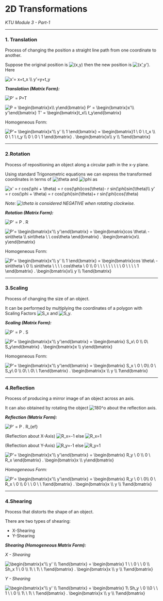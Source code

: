 # 2D Transformations
_KTU Module 3 - Part-1_

---
### 1.  Translation
Process of changing the position a straight line path from one coordinate to another.

Suppose the original position is <img src="https://i.upmath.me/svg/(x%2Cy)" alt="(x,y)" /> then the new position is
<img src="https://i.upmath.me/svg/(x'%2Cy')" alt="(x',y')" />.
Here  

<img src="https://i.upmath.me/svg/x'%3D%20x%2Bt_x%20%5C%5C%20%0Ay'%3Dy%2Bt_y%20" alt="x'= x+t_x \\ 
y'=y+t_y " />

_**Translation (Matrix Form):**_ 

<img src="https://i.upmath.me/svg/P'%20%3D%20P%2BT" alt="P' = P+T" /> 

<img src="https://i.upmath.me/svg/%0AP%20%3D%20%5Cbegin%7Bbmatrix%7Dx%5C%5C%20y%5Cend%7Bbmatrix%7D%0AP'%20%3D%20%5Cbegin%7Bbmatrix%7Dx'%5C%5C%20y'%5Cend%7Bbmatrix%7D%20%0AT'%20%3D%20%5Cbegin%7Bbmatrix%7Dt_x%5C%5C%20t_y%5Cend%7Bbmatrix%7D%0A" alt="
P = \begin{bmatrix}x\\ y\end{bmatrix}
P' = \begin{bmatrix}x'\\ y'\end{bmatrix} 
T' = \begin{bmatrix}t_x\\ t_y\end{bmatrix}
" />

Homogeneous Form:

<img src="https://i.upmath.me/svg/%0AP'%3D%20%5Cbegin%7Bbmatrix%7Dx'%5C%5C%20y'%20%5C%5C%201%20%5Cend%7Bbmatrix%7D%20%3D%20%0A%5Cbegin%7Bbmatrix%7D1%20%5C%200%20%5C%20t_x%20%5C%5C%200%20%5C%201%20%5C%20t_y%20%5C%5C%200%20%20%5C%200%20%20%5C%20%201%20%5Cend%7Bbmatrix%7D%0A.%20%5Cbegin%7Bbmatrix%7Dx%5C%5C%20y%20%5C%5C%201%5Cend%7Bbmatrix%7D%20%0A" alt="
P'= \begin{bmatrix}x'\\ y' \\ 1 \end{bmatrix} = 
\begin{bmatrix}1 \ 0 \ t_x \\ 0 \ 1 \ t_y \\ 0  \ 0  \  1 \end{bmatrix}
. \begin{bmatrix}x\\ y \\ 1\end{bmatrix} 
" /> 

---
### 2.Rotation
Process of repositioning an object along a circular path in the x-y plane.

Using standard Trigonometric equations we can express the transformed coordinates in terms of <img src="https://i.upmath.me/svg/%5Ctheta" alt="\theta" /> and <img src="https://i.upmath.me/svg/%5Cphi" alt="\phi" /> as

<img src="https://i.upmath.me/svg/x'%20%3D%20r%20cos(%5Cphi%20%2B%20%5Ctheta)%20%3D%20r%20cos(%5Cphi)cos(%5Ctheta)-%20r%20sin(%5Cphi)sin(%5Ctheta)%5C%5C%0Ay'%20%3D%20r%20cos(%5Cphi%20%2B%20%5Ctheta)%20%3D%20r%20cos(%5Cphi)sin(%5Ctheta)%2B%20r%20sin(%5Cphi)cos(%5Ctheta)%20" alt="x' = r cos(\phi + \theta) = r cos(\phi)cos(\theta)- r sin(\phi)sin(\theta)\\
y' = r cos(\phi + \theta) = r cos(\phi)sin(\theta)+ r sin(\phi)cos(\theta) " />

_Note: <img src="https://i.upmath.me/svg/%5Ctheta" alt="\theta" /> is considered NEGATIVE when rotating clockwise._

_**Rotation (Matrix Form):**_ 

<img src="https://i.upmath.me/svg/%20P'%20%3D%20P%20.%20R%20" alt=" P' = P . R " />

<img src="https://i.upmath.me/svg/%0AP'%3D%20%5Cbegin%7Bbmatrix%7Dx'%5C%5C%20y'%5Cend%7Bbmatrix%7D%20%3D%20%0A%5Cbegin%7Bbmatrix%7Dcos%20%5Ctheta%5C%20-sin%5Ctheta%20%5C%5C%20sin%5Ctheta%20%5C%20%5C%20cos%5Ctheta%20%5Cend%7Bbmatrix%7D%0A.%20%5Cbegin%7Bbmatrix%7Dx%5C%5C%20y%5Cend%7Bbmatrix%7D%20%0A" alt="
P'= \begin{bmatrix}x'\\ y'\end{bmatrix} = 
\begin{bmatrix}cos \theta\ -sin\theta \\ sin\theta \ \ cos\theta \end{bmatrix}
. \begin{bmatrix}x\\ y\end{bmatrix} 
" /> 

Homogeneous Form:

<img src="https://i.upmath.me/svg/%0AP'%3D%20%5Cbegin%7Bbmatrix%7Dx'%5C%5C%20y'%20%5C%5C%201%20%5Cend%7Bbmatrix%7D%20%3D%20%0A%5Cbegin%7Bbmatrix%7Dcos%20%5Ctheta%5C%20-sin%5Ctheta%20%5C%200%20%5C%5C%20sin%5Ctheta%20%5C%20%5C%20%5C%20%5C%20cos%5Ctheta%20%0A%5C%200%20%5C%5C%200%20%5C%20%5C%20%5C%20%5C%20%5C%20%5C%20%5C%20%5C%20%5C%200%20%20%5C%20%5C%20%5C%20%5C%201%20%5Cend%7Bbmatrix%7D%0A.%20%5Cbegin%7Bbmatrix%7Dx%5C%5C%20y%20%5C%5C%201%5Cend%7Bbmatrix%7D%20%0A" alt="
P'= \begin{bmatrix}x'\\ y' \\ 1 \end{bmatrix} = 
\begin{bmatrix}cos \theta\ -sin\theta \ 0 \\ sin\theta \ \ \ \ cos\theta 
\ 0 \\ 0 \ \ \ \ \ \ \ \ \ 0  \ \ \ \ 1 \end{bmatrix}
. \begin{bmatrix}x\\ y \\ 1\end{bmatrix} 
" /> 

---

### 3.Scaling

Process of changing the size of an object.

It can be performed by multiplying the coordinates of a polygon with Scaling Factors <img src="https://i.upmath.me/svg/S_x" alt="S_x" /> and <img src="https://i.upmath.me/svg/S_y" alt="S_y" />.

_**Scaling (Matrix Form):**_ 

<img src="https://i.upmath.me/svg/%20P'%20%3D%20P%20.%20S%20" alt=" P' = P . S " />

<img src="https://i.upmath.me/svg/%0AP'%3D%20%5Cbegin%7Bbmatrix%7Dx'%5C%5C%20y'%5Cend%7Bbmatrix%7D%20%0A%3D%20%5Cbegin%7Bbmatrix%7D%20S_x%5C%200%20%5C%5C%200%5C%20S_y%5Cend%7Bbmatrix%7D%0A.%20%5Cbegin%7Bbmatrix%7Dx%20%5C%5C%20y%5Cend%7Bbmatrix%7D%20%0A" alt="
P'= \begin{bmatrix}x'\\ y'\end{bmatrix} 
= \begin{bmatrix} S_x\ 0 \\ 0\ S_y\end{bmatrix}
. \begin{bmatrix}x \\ y\end{bmatrix} 
" /> 

Homogeneous Form:

<img src="https://i.upmath.me/svg/%0AP'%3D%20%5Cbegin%7Bbmatrix%7Dx'%5C%5C%20y'%5Cend%7Bbmatrix%7D%0A%3D%20%5Cbegin%7Bbmatrix%7D%20S_x%20%5C%200%20%5C%200%5C%5C%200%20%5C%20S_y%5C%200%20%5C%5C%200%5C%20%5C%200%5C%20%5C%201%5Cend%7Bbmatrix%7D%0A.%20%5Cbegin%7Bbmatrix%7Dx%20%5C%5C%20y%20%5C%5C%201%5Cend%7Bbmatrix%7D%0A" alt="
P'= \begin{bmatrix}x'\\ y'\end{bmatrix}
= \begin{bmatrix} S_x \ 0 \ 0\\ 0 \ S_y\ 0 \\ 0\ \ 0\ \ 1\end{bmatrix}
. \begin{bmatrix}x \\ y \\ 1\end{bmatrix}
" /> 


---

### 4.Reflection

Process of producing a mirror image of an object across an axis.

It can also obtained by rotating the object <img src="https://i.upmath.me/svg/180%5Eo" alt="180^o" /> about the reflection axis.


_**Reflection (Matrix Form):**_ 

<img src="https://i.upmath.me/svg/%20P'%20%3D%20P%20.%20R_%7Bef%7D%20" alt=" P' = P . R_{ef} " />

(Reflection about X-Axis) <img src="https://i.upmath.me/svg/R_x%3D-1" alt="R_x=-1" /> else <img src="https://i.upmath.me/svg/R_x%3D1" alt="R_x=1" />

(Reflection about Y-Axis) <img src="https://i.upmath.me/svg/R_y%3D-1" alt="R_y=-1" /> else <img src="https://i.upmath.me/svg/R_y%3D1" alt="R_y=1" />


<img src="https://i.upmath.me/svg/%0AP'%3D%20%5Cbegin%7Bbmatrix%7Dx'%5C%5C%20y'%5Cend%7Bbmatrix%7D%0A%3D%20%5Cbegin%7Bbmatrix%7D%20R_y%20%5C%200%20%5C%5C%200%20%5C%20R_x%20%5Cend%7Bbmatrix%7D%0A.%20%5Cbegin%7Bbmatrix%7Dx%20%5C%5C%20y%5Cend%7Bbmatrix%7D%0A" alt="
P'= \begin{bmatrix}x'\\ y'\end{bmatrix}
= \begin{bmatrix} R_y \ 0 \\ 0 \ R_x \end{bmatrix}
. \begin{bmatrix}x \\ y\end{bmatrix}
" /> 

_Homogeneous Form:_

<img src="https://i.upmath.me/svg/%0AP'%3D%20%5Cbegin%7Bbmatrix%7Dx'%5C%5C%20y'%5Cend%7Bbmatrix%7D%0A%3D%20%5Cbegin%7Bbmatrix%7D%20R_y%20%5C%200%20%5C%200%5C%5C%200%20%5C%20R_x%20%5C%200%20%5C%5C%200%20%5C%20%5C%200%20%5C%20%5C%201%5Cend%7Bbmatrix%7D%0A.%20%5Cbegin%7Bbmatrix%7Dx%20%5C%5C%20y%20%5C%5C%201%5Cend%7Bbmatrix%7D%0A" alt="
P'= \begin{bmatrix}x'\\ y'\end{bmatrix}
= \begin{bmatrix} R_y \ 0 \ 0\\ 0 \ R_x \ 0 \\ 0 \ \ 0 \ \ 1\end{bmatrix}
. \begin{bmatrix}x \\ y \\ 1\end{bmatrix}
" /> 


---

### 4.Shearing

Process that distorts the shape of an object.

There are two types of shearing:
 - X-Shearing
 - Y-Shearing



_**Shearing (Homogeneous Matrix Form):**_ 

_X - Shearing_

<img src="https://i.upmath.me/svg/%0A%5Cbegin%7Bbmatrix%7Dx'%5C%5C%20y'%20%5C%5C%201%5Cend%7Bbmatrix%7D%0A%3D%20%5Cbegin%7Bbmatrix%7D%201%20%5C%20%5C%200%20%20%5C%20%5C%200%20%5C%5C%20Sh_x%201%20%5C%200%20%5C%5C%20%201%5C%20%5C%201%5C%20%5C%201%5Cend%7Bbmatrix%7D%0A.%20%5Cbegin%7Bbmatrix%7Dx%20%5C%5C%20y%20%5C%5C%201%5Cend%7Bbmatrix%7D%0A" alt="
\begin{bmatrix}x'\\ y' \\ 1\end{bmatrix}
= \begin{bmatrix} 1 \ \ 0  \ \ 0 \\ Sh_x 1 \ 0 \\  1\ \ 1\ \ 1\end{bmatrix}
. \begin{bmatrix}x \\ y \\ 1\end{bmatrix}
" /> 

_Y - Shearing_

<img src="https://i.upmath.me/svg/%0A%5Cbegin%7Bbmatrix%7Dx'%5C%5C%20y'%20%5C%5C%201%5Cend%7Bbmatrix%7D%0A%3D%20%5Cbegin%7Bbmatrix%7D%201%5C%20Sh_y%20%5C%200%20%5C%5C0%20%5C%20%5C%201%20%5C%20%5C%200%20%5C%5C%20%201%5C%20%5C%201%5C%20%5C%201%5Cend%7Bbmatrix%7D%0A.%20%5Cbegin%7Bbmatrix%7Dx%20%5C%5C%20y%20%5C%5C%201%5Cend%7Bbmatrix%7D%0A" alt="
\begin{bmatrix}x'\\ y' \\ 1\end{bmatrix}
= \begin{bmatrix} 1\ Sh_y \ 0 \\0 \ \ 1 \ \ 0 \\  1\ \ 1\ \ 1\end{bmatrix}
. \begin{bmatrix}x \\ y \\ 1\end{bmatrix}
" /> 
